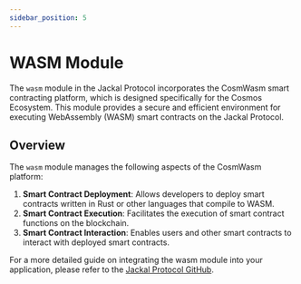 ```yaml
---
sidebar_position: 5
---
```


# WASM Module

The `wasm` module in the Jackal Protocol incorporates the CosmWasm smart contracting platform, which is designed
specifically for the Cosmos Ecosystem. This module provides a secure and efficient environment for executing
WebAssembly (WASM) smart contracts on the Jackal Protocol.

## Overview

The `wasm` module manages the following aspects of the CosmWasm platform:

1. **Smart Contract Deployment**: Allows developers to deploy smart contracts written in Rust or other languages that
   compile to WASM.
2. **Smart Contract Execution**: Facilitates the execution of smart contract functions on the blockchain.
3. **Smart Contract Interaction**: Enables users and other smart contracts to interact with deployed smart contracts.

For a more detailed guide on integrating the wasm module into your application, please refer to
the [Jackal Protocol GitHub](https://github.com/JackalLabs/canine-chain/blob/master/x/README.md).

